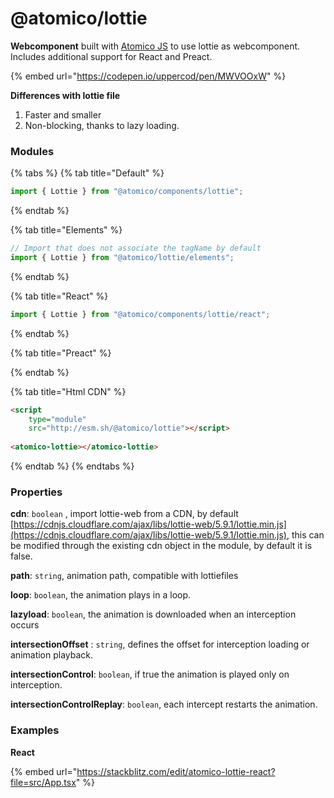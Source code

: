 # @atomico/lottie

**Webcomponent** built with [Atomico JS](https://atomicojs.dev/) to use lottie as webcomponent. Includes additional support for React and Preact.

{% embed url="https://codepen.io/uppercod/pen/MWVOOxW" %}

**Differences with lottie file**

1. Faster and smaller
2. Non-blocking, thanks to lazy loading.

### Modules

{% tabs %}
{% tab title="Default" %}
```javascript
import { Lottie } from "@atomico/components/lottie";
```
{% endtab %}

{% tab title="Elements" %}
```javascript
// Import that does not associate the tagName by default
import { Lottie } from "@atomico/lottie/elements";
```
{% endtab %}

{% tab title="React" %}
```javascript
import { Lottie } from "@atomico/components/lottie/react";
```
{% endtab %}

{% tab title="Preact" %}

{% endtab %}

{% tab title="Html CDN" %}
```html
<script 
    type="module" 
    src="http://esm.sh/@atomico/lottie"></script>
    
<atomico-lottie></atomico-lottie>
```
{% endtab %}
{% endtabs %}

### Properties

**cdn**: `boolean` , import lottie-web from a CDN, by default [https://cdnjs.cloudflare.com/ajax/libs/lottie-web/5.9.1/lottie.min.js](https://cdnjs.cloudflare.com/ajax/libs/lottie-web/5.9.1/lottie.min.js), this can be modified through the existing cdn object in the module, by default it is false.

**path**: `string`, animation path, compatible with lottiefiles

**loop**: `boolean`, the animation plays in a loop.

**lazyload**: `boolean`, the animation is downloaded when an interception occurs

**intersectionOffset** : `string`, defines the offset for interception loading or animation playback.

**intersectionControl**: `boolean`, if true the animation is played only on interception.

**intersectionControlReplay**: `boolean`, each intercept restarts the animation.

### Examples

**React**

{% embed url="https://stackblitz.com/edit/atomico-lottie-react?file=src/App.tsx" %}
